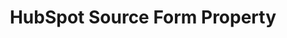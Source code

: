 ---
# -------------------------- #
#        CONTENT TYPE        #
# -------------------------- #

content-type: "api-form"
form-type: "source"
key: "source-form-properties-hubspot-object"


# -------------------------- #
#        OBJECT INFO         #
# -------------------------- #

title: "HubSpot Source Form Property"
api-type: "platform.hubspot"
display-name: "HubSpot"

source-type: "saas"
docs-name: "hubspot"

description: ""


# -------------------------- #
#      OBJECT ATTRIBUTES     #
# -------------------------- #

uses-start-date: true
---